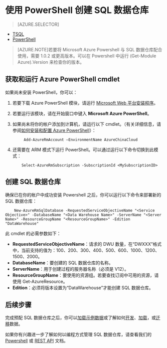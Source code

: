 <properties
   pageTitle="使用 PowerShell 创建 SQL 数据仓库 | Microsoft Azure"
   description="使用 PowerShell 创建 SQL 数据仓库"
   services="sql-data-warehouse"
   documentationCenter="NA"
   authors="lodipalm"
   manager="barbkess"
   editor=""/>

<tags
   ms.service="sql-data-warehouse"
   ms.date="10/20/2015"
   wacn.date="01/20/2016"/>

# 使用 PowerShell 创建 SQL 数据仓库

> [AZURE.SELECTOR]
- [TSQL](/documentation/articles/sql-data-warehouse-get-started-create-database-tsql)
- [PowerShell](/documentation/articles/sql-data-warehouse-get-started-provision-powershell)

> [AZURE.NOTE]若要将 Microsoft Azure Powershell 与 SQL 数据仓库配合使用，需要 1.0.2 或更高版本。可以在 Powershell 中运行 (Get-Module Azure).Version 来检查你的版本。

## 获取和运行 Azure PowerShell cmdlet
如果尚未安装 PowerShell，你可以：

1. 若要下载 Azure PowerShell 模块，请运行 [Microsoft Web 平台安装程序](http://go.microsoft.com/fwlink/p/?linkid=320376&clcid=0x409)。
2. 若要运行该模块，请在开始窗口中键入 **Microsoft Azure PowerShell**。
3. 如果尚未将你的帐户添加到计算机，请运行以下 cmdlet。（有关详细信息，请参阅[如何安装和配置 Azure PowerShell][]）：

            Add-AzureRmAccount –EnvironmentName AzureChinaCloud

4. 还需要在 ARM 模式下运行 PowerShell。可以通过运行以下命令切换到此模式：

           Select-AzureRmSubscription -SubscriptionId <MySubscriptionID>

## 创建 SQL 数据仓库
确保已在你的帐户中成功安装 Powershell 之后，你可以运行以下命令来部署新的 SQL 数据仓库：

        New-AzureRmSqlDatabase -RequestedServiceObjectiveName "<Service Objective>" -DatabaseName "<Data Warehouse Name>" -ServerName "<Server Name>" -ResourceGroupName "<ResourceGroupName>" -Edition "DataWarehouse"

此 cmdlet 的必需参数如下：

 + **RequestedServiceObjectiveName**：请求的 DWU 数量，在“DWXXX”格式中，当前支持的值为：100、200、300、400、500、600、1000、1200、1500、2000。
 + **DatabaseName**：要创建的 SQL 数据仓库的名称。
 + **ServerName**：用于创建过程的服务器名称（必须是 V12）。
 + **ResourceGroupName**：要使用的资源组。若要查找订阅中可用的资源，请使用 Get-AzureResource。
 + **Edition**：必须将版本设置为“DataWarehouse”才能创建 SQL 数据仓库。 

## 后续步骤
完成预配 SQL 数据仓库之后，你可以[加载示例数据][]或了解如何[开发][]、[加载][]，或[迁移][]数据。

如果你有兴趣进一步了解如何以编程方式管理 SQL 数据仓库，请查看我们的 [Powershell][] 或 [REST API][] 文档。



<!--Image references-->

<!--Article references-->
[迁移]: /documentation/articles/sql-data-warehouse-overview-migrate/
[开发]: /documentation/articles/sql-data-warehouse-overview-develop/
[加载]: /documentation/articles/sql-data-warehouse-overview-load/
[加载示例数据]: /documentation/articles/sql-data-warehouse-get-started-manually-load-samples/
[Powershell]: /documentation/articles/sql-data-warehouse-reference-powershell-cmdlets/
[REST API]: https://msdn.microsoft.com/zh-cn/library/azure/dn505719.aspx
[MSDN]: https://msdn.microsoft.com/zh-cn/library/azure/dn546722.aspx
[firewall rules]: /documentation/articles/sql-database-configure-firewall-settings/
[如何安装和配置 Azure PowerShell]: /documentation/articles/powershell-install-configure

<!---HONumber=Mooncake_1207_2015-->
